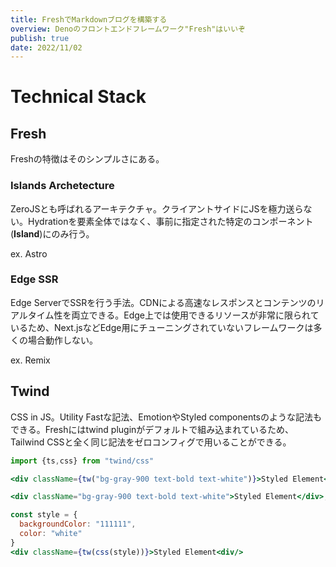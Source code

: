 ```yaml
---
title: FreshでMarkdownブログを構築する
overview: Denoのフロントエンドフレームワーク"Fresh"はいいぞ
publish: true
date: 2022/11/02
---
```


# Technical Stack

## Fresh

Freshの特徴はそのシンプルさにある。

### Islands Archetecture

ZeroJSとも呼ばれるアーキテクチャ。クライアントサイドにJSを極力送らない。Hydrationを要素全体ではなく、事前に指定された特定のコンポーネント(**Island**)にのみ行う。

ex. Astro

### Edge SSR

Edge
ServerでSSRを行う手法。CDNによる高速なレスポンスとコンテンツのリアルタイム性を両立できる。Edge上では使用できるリソースが非常に限られているため、Next.jsなどEdge用にチューニングされていないフレームワークは多くの場合動作しない。

ex. Remix

## Twind

CSS in JS。Utility Fastな記法、EmotionやStyled componentsのような記法もできる。Freshにはtwind
pluginがデフォルトで組み込まれているため、Tailwind CSSと全く同じ記法をゼロコンフィグで用いることができる。

```jsx
import {ts,css} from "twind/css"

<div className={tw("bg-gray-900 text-bold text-white")}>Styled Element</div>;

<div className="bg-gray-900 text-bold text-white">Styled Element</div>;

const style = {
  backgroundColor: "111111",
  color: "white"
}
<div className={tw(css(style))}>Styled Element<div/>
```

